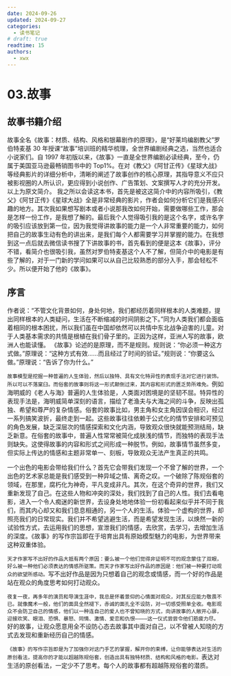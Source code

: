 ```yaml
---
date: 2024-09-26
updated: 2024-09-27
categories:
  - 读书笔记
# draft: true
readtime: 15
authors:
  - xwx
---
```


# 03.故事

## 故事书籍介绍

故事全名《故事：材质、结构、风格和银幕剧作的原理》，是“好莱坞编剧教父”罗伯特麦基 30 年授课“故事”培训班的精华梳理，全世界编剧经典之选，当然也适合小说家们。自 1997 年初版以来，《故事》一直是全世界编剧必读经典，至今，仍属于美国亚马逊最畅销图书中的 Top1%。在对《教父》《阿甘正传》《星球大战》等经典影片的详细分析中，清晰的阐述了故事创作的核心原理，其指导意义不应只被影视圈的人所认识，更应得到小说创作、广告策划、文案撰写人才的充分开发。
以上为原文简介。
我之所以会读这本书，首先是被这这简介中的内容所吸引，《教父》《阿甘正传》《星球大战》全是非常经典的影片，作者会如何分析它们是我感兴趣的地方。其次我如果想写剧本或者小说那我改如何开始，需要做哪些工作，那会是怎样一份工作，是我想了解的。最后我个人觉得吸引我的是这个名字，或许名字的吸引应该放到第一位，因为我觉得讲故事的能力是一个人非常重要的能力，如何把自己的故事生动有色的讲出来，是我们每个人都需要学习并掌握的能力。在我想到这一点后就去微信读书搜了下讲故事的书，首先看到的便是这本《故事》，评分不错，看简介也很吸引我，虽然对罗伯特麦基这个人不了解，但简介中的电影是有些了解的，对于一门新的学问如果可以从自己比较熟悉的部分入手，那会轻松不少。所以便开始了他的《故事》。

## 序言

作者说：“不管文化背景如何，身处何地，我们都经历着同样根本的人类难题，提出同样根本的人类疑问，生活在不断缩减的时间阴影之下。”同为人类我们都会面临着相同的根本困扰，所以我们虽在中国却依然可以共情中东北战争迫害的儿童。对于人类基本需求的共情是根植在我们骨子里的。正因为这样，亚洲人写的故事，欧洲人也能读懂。
《故事》论述的是原理，而不是规则。规则说：“你必须一种这方式做。”原理说：“这种方式有效……而且经过了时间的验证。”规则说：“你要这么做。”原理说：“告诉了你为什么。”

`故事模型是挖掘一种普遍的人生体验，然后以独特、具有文化特异性的表现手法对它进行装饰。所以可以不落窠臼。而俗套的故事则将这一形式颠倒过来，其内容和形式的匮乏势所难免。`例如海明威的《老人与海》普遍的人生体验是，人类面对困境是的坚韧不屈。特异性的表现手法是，海明威简单深刻的语言，描绘了老渔夫与大海之间的斗争，反映出孤独、希望和尊严的复杂情感。俗套的故事比如，男主角和女主角因误会相识，经过一系列搞笑波折，最终走到一起。这些故事往往依赖于公式化的情节安排和可预见的角色发展，缺乏深层次的情感探索和文化内涵，导致观众很快就能预测结局，缺乏新意。在俗套的故事中，普遍人性常常被简化成肤浅的情节，而独特的表现手法则缺失。这使得故事的内容和形式之间形成一种脱节。例如，故事情节虽然多变，但实际上传达的情感和主题非常单一、刻板，导致观众无法产生真正的共鸣。

一个出色的电影会带给我们什么？首先它会带我们发现一个不曾了解的世界，一个出色的艺术家总能是我们感受到一种异域之情、离奇之叹。一个破除了陈规俗套的领域，在那里，腐朽化为神奇，平凡变成非凡。其次，在这个奇异的世界，我们又重新发现了自己。在这些人物和冲突的深处，我们找到了自己的人性。我们去看电影，进入一个令人痴迷的新世界，去设身处地地体验一份初看起来似乎并不同于我们，而其内心却又和我们息息相通的，另一个人的生活。体验一个虚构的世界，却照亮我们的日常现实。我们并不希望逃避生活，而是希望发现生活，以焕然一新的试验性方式，去运用我们的思想，宣泄我们的情感，去欣赏，去学习，去增加生活的深度。《故事》的写作宗旨即在于培育出具有原始模型魅力的电影，为世界带来这种双重体验。

`天才作家写不出好的作品大抵有两个原因：要么被一个他们觉得非证明不可的观念蒙住了双眼，好么被一种他们必须表达的情感所驱策。而天才作家写出好作品的原因是：他们被一种要打动观众的欲望所感动。`写不出好作品是因为只想着自己的观念或情感，而一个好的作品是站在观众的角度思考如何打动观众。

`夜复一夜，再多年的演员和导演生涯中，我总是怀着景仰的心情面对观众，对其反应能力敬畏不已。就像魔术一般，他们的面具全然褪下，赤诚的面孔全不设防，对一切感受照单全收。电影观众不会防卫自己的情感，他们以一种连自己的爱人也不曾知晓的方式，向讲故事的人敞开心扉，迎接欢笑、眼泪、恐惧、暴怒、同情、激情、爱恋和仇恨————这一仪式尝尝令他们筋疲力尽。`好的故事，让观众愿意用全不设防心态去故事其中面对自己，以不曾被人知晓的方式去发现和重新经历自己的情感。

`《故事》的写作宗旨即是为了加强你对这门手艺的掌握，解开你的束缚，让你能够表达对生活的原创看法，提高你的才能以超越陈规俗套，创造出具有独特材质、结构和风格的电影。`表达对生活的原创看法，一定少不了思考。每个人的故事都有超越陈规俗套的潜质。
